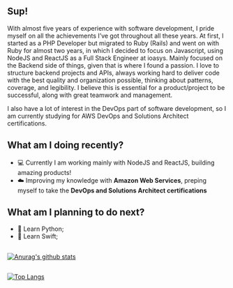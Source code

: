## Sup!

With almost five years of experience with software development, I pride myself on all the achievements I’ve got throughout all these years. At first, I started as a PHP Developer but migrated to Ruby (Rails) and went on with Ruby for almost two years, in which I decided to focus on Javascript, using NodeJS and ReactJS as a Full Stack Engineer at ioasys. Mainly focused on the Backend side of things, given that is where I found a passion. I love to structure backend projects and APIs, always working hard to deliver code with the best quality and organization possible, thinking about patterns, coverage, and legibility. I believe this is essential for a product/project to be successful, along with great teamwork and management.

I also have a lot of interest in the DevOps part of software development, so I am currently studying for AWS DevOps and Solutions Architect certifications.

## What am I doing recently?

- :computer: Currently I am working mainly with NodeJS and ReactJS, building amazing products!
- :cloud: Improving my knowledge with **Amazon Web Services**, preping myself to take the **DevOps and Solutions Architect certifications**

## What am I planning to do next?

- :snake: Learn Python;
- :dizzy: Learn Swift;

##

[![Anurag's github stats](https://github-readme-stats.vercel.app/api?username=lucas-a-pelegrino&count_private=true&show_icons=true&theme=nord)](https://github.com/anuraghazra/github-readme-stats)

##

[![Top Langs](https://github-readme-stats.vercel.app/api/top-langs/?username=lucas-a-pelegrino&theme=nord)](https://github.com/anuraghazra/github-readme-stats)
